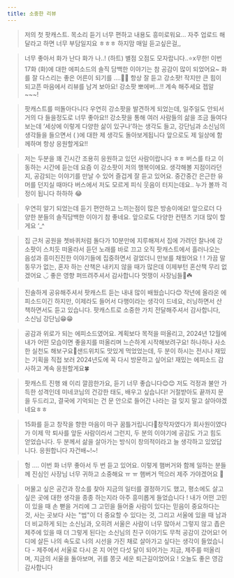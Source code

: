 ```yaml
---
title: 소중한 리뷰
---
```

> 저의 첫 팟캐스트. 목소리 듣기 너무 편하고 내용도 흥미로워요… 자주 업로드 해달라고 하면 너무 부담일지요 ㅎㅎㅎ 하지맘 매일 듣고싶은걸,,

> 너무 좋아서 화가 난다 화가 나..! (하트) 별점 오점도 모자랍니다..⭐️x무한! 이번 17화 (화)에 대한 에피소드의 솔직 담백한 이야기는 참 공감이 많이 되었어요~ 화를 잘 다스리는 좋은 어른이 되기를 ....🙏🏻 항상 잘 듣고 강소팟! 작지만 큰 힘이 되고픈 마음에서 리뷰를 남겨 보아요! 강소팟 뽀에버...!! 계속 해주세요 젭알~~~!

> 팟캐스트를 떠돌아다니다 우연히 강소팟을 발견하게 되었는데, 일주일도 안되서 거의 다 들을정도로 너무 좋아요!! 강소팟을 통해 여러 사람들의 삶을 조금 들여다보는데 ‘세상에 이렇게 다양한 삶이 있구나’하는 생각도 들고, 강단님과 소신님의 생각들을 들으면서 ( )에 대한 제 생각도 돌아보게됩니다 앞으로도 제 일상에 함께하며 항상 응원할게요!!

> 저는 두분을 꽤 긴시간 조용히 응원하고 있던 사람이랍니다 ㅎㅎ 버스를 타고 이동하는 시간에 듣는데 요즘 이 강소팟이 저의 행복이에요. 생각해볼 지점이라던지, 공감되는 이야기를 만날 수 있어 즐겁게 잘 듣고 있어요. 중간중간 은근한 유머를 던지실 때마다 버스에서 저도 모르게 피식 웃음이 터지는데요.. 누가 볼까 걱정이 됩니다 하하하 😂

> 우연히 알기 되었는데 듣기 편안하고 느끼는점이 많은 방송이에요! 앞으로더 다양한 분들의 솔직담백한 이야기 참 좋네요. 앞으로도 다양한 컨텐츠 기대 많이 할게요 ‘_^

> 집 근처 공원을 쳇바퀴처럼 돌다가 10분만에 지루해져서 집에 가려던 찰나에 강소팟이 스치듯 떠올라서 듣던 노래를 바로 끄고 오직 팟캐스트에서 흘러나오는 음성과 흥미진진한 이야기들에 집중하면서 걸었더니 만보를 채웠어요 ! ! 가끔 말동무가 없는, 혼자 하는 산책은 내키지 않을 때가 많은데 이제부턴 혼산책 무리 없겠어요 ◡̈ 좋은 영향 퍼뜨려주셔서 감사합니다 멋쟁이 사장님들🤍☘️

> 진솔하게 공유해주셔서 팟캐스트 듣는 내내 많이 배웠습니다😊 작년에 올라온 에피소드이긴 하지만, 이제라도 들어서 다행이라는 생각이 드네요, 러닝하면서 산책하면서도 듣고 있습니다. 팟캐스트로 소중한 가치 전달해주셔서 감사합니다, 소신님 강단님😁😁

> 공감과 위로가 되는 에피소드였어요. 계획보다 목적을 떠올리고, 2024년 12월에 내가 어떤 모습이면 좋을지를 떠올리며 느슨하게 시작해보려구요! 하나하나 사소한 실천도 해보구요💪샌드위치도 맛있게 먹었었는데, 두 분이 하시는 전시나 재밌는 기획을 직접 보러 2024년도에 꼭 다시 방문하고 싶어요! 재밌는 에피소드 감사하고 계속 응원할게요🍀

> 팟캐스트 진행 왜 이리 깔끔한가요, 듣기 너무 좋습니다😊😊 저도 걱정과 불안 가득한 성격인데 미네코님의 건강한 태도, 배우고 싶습니다! 거절받아도 끝까지 문을 두드리고, 결국에 기억되는 건 문 안으로 들어간 나라는 걸 잊지 말고 살아야겠네요ㅎㅎ

> 15화를 듣고 창작을 향한 마음이 마구 꿈틀거립니다💪창작자였다가 회사원이였다가 이제 막 퇴사를 앞둔 사람이라서 그런지, 두 분의 이야기에 공감도 가고 힘도 얻었습니다. 두 분께서 삶을 살아가는 방식이 창의적이라고 늘 생각하고 있었답니다. 응원합니다 자건배~!~!

> 헝 …. 이번 화 너무 좋아서 두 번 듣고 있어요. 이렇게 햄버거와 함께 일하는 분들께 진심인 사장님 너무 귀하고 소중해요 ㅠ ㅠ 햄버거 먹으러 제주 가야겠어요 🩵

> 머물고 싶은 공간과 장소를 찾아 지금의 일터를 결정하기도 했고, 평소에도 살고 싶은 곳에 대한 생각을 종종 하는지라 아주 흥미롭게 들었습니다 ! 내가 어떤 고민이 있을 때 손 뻗을 거리에 그 고민을 들어줄 사람이 있다는 믿음이 중요하다는 것, 사는 곳보다 사는 "법"이 더 중요할 수 있다는 것, 그리고 서울에 있을 때 남과 더 비교하게 되는 소신님과, 오히려 서울은 사람이 너무 많아서 그렇지 않고 좁은 제주에 있을 때 더 그렇게 된다는 소신님의 친구 이야기도 무척 공감이 갔어요! 어디에 살든 나의 속도로 나의 시선을 가진 채로 살아가고 싶다는 생각이 들었습니다 - 제주에서 서울로 다시 온 지 어언 다섯 달이 되어가는 지금, 제주를 떠올리며, 지금의 서울을 돌아보며, 귀를 쫑긋 세운 퇴근길이었어요 ! 오늘도 좋은 영감 감사합니다 